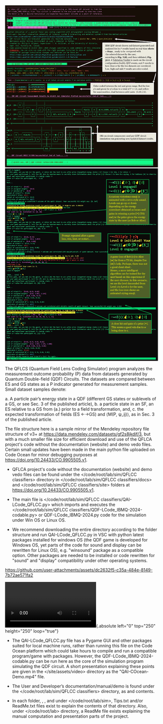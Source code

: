 ![QDF_Circuit_and Dataset Analysis](QDF_circuit_screenshot.jpg)
![QDF Game Scores Screenshot](QDF_game_screenshot.jpg)

The QFLCS (Quantum Field Lens Coding Simulator) program analyzes the measurement outcome probability (P) data from datasets generated by Quantum Double-field (QDF) Circuits. The datasets are compared between ES and GS states as a P indicator generated for measurement samples. Small dataset samples denote: 

a. A particle pair’s energy state in a QDF (different GS states or sublevels of a GS, or see Sec. 3 of the published article),
b. a particle state in an SF, an ES relative to a GS from (a.) prior to a field transformation, and, 
c. the expected transformation of fields (ES ←→GS) and ⟨M(P, ψ_ij)⟩, as in Sec. 3 of the published article.

The file structure here is a sample mirror of the Mendeley repository file structure of v3+ at https://data.mendeley.com/datasets/gf2s8jkdjf/3, but with a much smaller file size for efficient download and use of the QFLCA project's code without the documentation (website) and demo vedo files. Certain small updates have been made in the main python file uploaded on Code Ocean for minor debugging purposes at https://doi.org/10.24433/CO.9905505.v1. 

* QFLCA project's code without the documentation (website) and demo vedo files can be found under the </code/root/lab/sim/QFLCC classifiers> directory in </code/root/lab/sim/QFLCC classifiers/docs> and </code/root/lab/sim/QFLCC classifiers/site> folders at https://doi.org/10.24433/CO.9905505.v1. 

* The main file is </code/root/lab/sim/QFLCC classifiers/QAI-LCode_QFLCC.py> which imports and executes the </code/root/lab/sim/QFLCC classifiers/QDF-LCode_IBMQ-2024-codable.py> or QDF-LCode_IBMQ-2024.py code for the simulation under Win OS or Linux OS. 

* We recommend downloading the entire <root> directory according to the folder structure and run QAI-LCode_QFLCC.py   in VSC with python latest packages installed for windows OS (the QDF game is developed for Windows OS, yet parts of the code for sound and display can be rewritten for Linux OS), e.g. "winsound" package as a compatible option. 
Other packages are needed to be installed or code rewritten for "sound" and "display" compatibility under other operating systems. 

https://github.com/user-attachments/assets/dc2632f5-c35a-484e-8149-7b72ae571fa2

![](game-intro.mp4){.absolute left="0" top="250" height="250" loop="true"}
  
* The QAI-LCode_QFLCC.py file has a Pygame GUI and other packages suited for local machine runs, rather than running this file on the Code Ocean platform which could take hours to compile and run a compatible program/game with packages. 
However, the  QDF-LCode_IBMQ-2024-codable.py can be run here as the core of the simulation program simulating the QDF circuit. 
A short presentation explaining these points are given in the </site/assets/video> directory as the "QAI-COcean-Demo.mp4" file.

* The User and Developer’s documentation/manual/demo is found under the </code/root/lab/sim/QFLCC classifiers> directory, as <site-prints> and <site> contents.

* In each folder, <IBMQ>, <QAI>, <QFLCC classifiers> and <QI> under </code/root/lab/sim>, Tips.txt and/or ReadMe.txt files exist to explain the contents of that directory. Also, under </code/root/lab> directory, a ReadMe file exists explaining the manual computation and presentation parts of the project.
